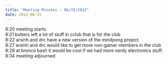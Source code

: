 ```yaml
---
title: "Meeting Minutes – 06/15/2012"
date: 2012-06-15
---
```

8:20 meeting starts<br />
8:21 butters left a lot of stuff in cclub that is for the club<br />
8:22 arsinh and drc have a new version of the mindpong project<br />
8:27 arsinh and drc would like to get more non-gamer members in the club<br />
8:29 at bronco bash it would be cool if we had more nerdy electronics stuff.<br />
8:34 meeting adjourned